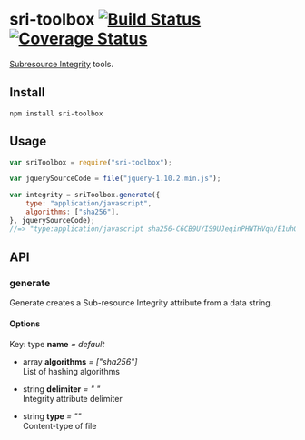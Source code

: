 # sri-toolbox [![Build Status](https://travis-ci.org/neftaly/npm-sri-toolbox.svg?branch=master)](https://travis-ci.org/neftaly/npm-sri-toolbox) [![Coverage Status](https://coveralls.io/repos/neftaly/npm-sri-toolbox/badge.svg)](https://coveralls.io/r/neftaly/npm-sri-toolbox)

[Subresource Integrity](http://www.w3.org/TR/SRI/) tools.

Install
-------
```shell
npm install sri-toolbox
```

Usage
-----
```javascript
var sriToolbox = require("sri-toolbox");

var jquerySourceCode = file("jquery-1.10.2.min.js");

var integrity = sriToolbox.generate({
    type: "application/javascript",
    algorithms: ["sha256"],
}, jquerySourceCode);
//=> "type:application/javascript sha256-C6CB9UYIS9UJeqinPHWTHVqh/E1uhG5Twh+Y5qFQmYg="
```

API
-------

### generate

Generate creates a Sub-resource Integrity attribute from a data string.

#### Options

Key: type **name** *= default*  

* array **algorithms** *= ["sha256"]*  
    List of hashing algorithms

* string **delimiter** *= " "*  
    Integrity attribute delimiter

* string **type** *= ""*  
    Content-type of file
